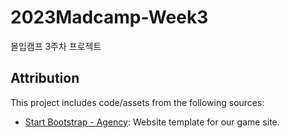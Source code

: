 # 2023Madcamp-Week3
몰입캠프 3주차 프로젝트


## Attribution

This project includes code/assets from the following sources:

- [Start Bootstrap - Agency](https://github.com/StartBootstrap/startbootstrap-agency/tree/master): Website template for our game site.
